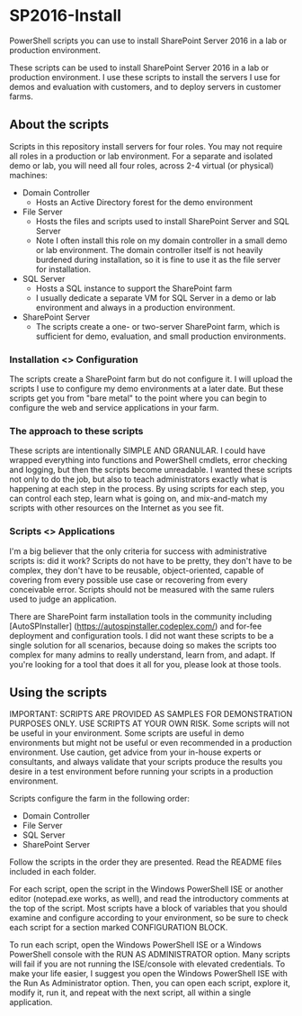 # SP2016-Install
PowerShell scripts you can use to install SharePoint Server 2016 in a lab or production environment.

These scripts can be used to install SharePoint Server 2016 in a lab or production environment. I use these scripts to install the servers I use for demos and evaluation with customers, and to deploy servers in customer farms.

## About the scripts

Scripts in this repository install servers for four roles. You may not require all roles in a production or lab environment. For a separate and isolated demo or lab, you will need all four roles, across 2-4 virtual (or physical) machines:

* Domain Controller
  * Hosts an Active Directory forest for the demo environment
* File Server
  * Hosts the files and scripts used to install SharePoint Server and SQL Server
  * Note I often install this role on my domain controller in a small demo or lab environment. The domain controller itself is not heavily burdened during installation, so it is fine to use it as the file server for installation.
* SQL Server
  * Hosts a SQL instance to support the SharePoint farm
  * I usually dedicate a separate VM for SQL Server in a demo or lab environment and always in a production environment.
* SharePoint Server
  * The scripts create a one- or two-server SharePoint farm, which is sufficient for demo, evaluation, and small production environments.

### Installation <> Configuration

The scripts create a SharePoint farm but do not configure it. I will upload the scripts I use to configure my demo environments at a later date. But these scripts get you from "bare metal" to the point where you can begin to configure the web and service applications in your farm.

### The approach to these scripts

These scripts are intentionally SIMPLE AND GRANULAR. I could have wrapped everything into functions and PowerShell cmdlets, error checking and logging, but then the scripts become unreadable. I wanted these scripts not only to do the job, but also to teach administrators exactly what is happening at each step in the process. By using scripts for each step, you can control each step, learn what is going on, and mix-and-match my scripts with other resources on the Internet as you see fit.

### Scripts <> Applications

I'm a big believer that the only criteria for success with administrative scripts is: did it work? Scripts do not have to be pretty, they don't have to be complex, they don't have to be reusable, object-oriented, capable of covering from every possible use case or recovering from every conceivable error. Scripts should not be measured with the same rulers used to judge an application. 

There are SharePoint farm installation tools in the community including [AutoSPInstaller] (https://autospinstaller.codeplex.com/) and for-fee deployment and configuration tools. I did not want these scripts to be a single solution for all scenarios, because doing so makes the scripts too complex for many admins to really understand, learn from, and adapt.  If you're looking for a tool that does it all for you, please look at those tools.

## Using the scripts

IMPORTANT: SCRIPTS ARE PROVIDED AS SAMPLES FOR DEMONSTRATION PURPOSES ONLY. USE SCRIPTS AT YOUR OWN RISK. 
Some scripts will not be useful in your environment. Some scripts are useful in demo environments but might not be useful or even recommended in a production environment. Use caution, get advice from your in-house experts or consultants, 
and always validate that your scripts produce the results you desire in a test environment before running your scripts in a production environment.

Scripts configure the farm in the following order:

- Domain Controller
- File Server
- SQL Server
- SharePoint Server

Follow the scripts in the order they are presented. Read the README files included in each folder.

For each script, open the script in the Windows PowerShell ISE or another editor (notepad.exe works, as well), and read the introductory comments at the top of the script. Most scripts have a block of variables that you should examine and configure according to your environment, so be sure to check each script for a section marked CONFIGURATION BLOCK. 

To run each script, open the Windows PowerShell ISE or a Windows PowerShell console with the RUN AS ADMINISTRATOR option. Many scripts will fail if you are not running the ISE/console with elevated credentials.  To make your life easier, I suggest you open the Windows PowerShell ISE with the Run As Administrator option. Then, you can open each script, explore it, modify it, run it, and repeat with the next script, all within a single application.

